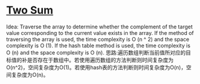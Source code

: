 # [Two Sum](https://leetcode.com/problems/two-sum/)

Idea: Traverse the array to determine whether the complement of the target value corresponding to the current value exists in the array. If the method of traversing the array is used, the time complexity is O (n ^ 2) and the space complexity is O (1). If the hash table method is used, the time complexity is O (n) and the space complexity is O (n).
思路:遍历数组判断当前值所对应的目标值的补是否存在于数组中。若使用遍历数组的方法判断则时间复杂度为O(n^2)，空间复杂度为O(1)。若使用hash表的方法判断则时间复杂度为O(n)，空间复杂度为O(n)。